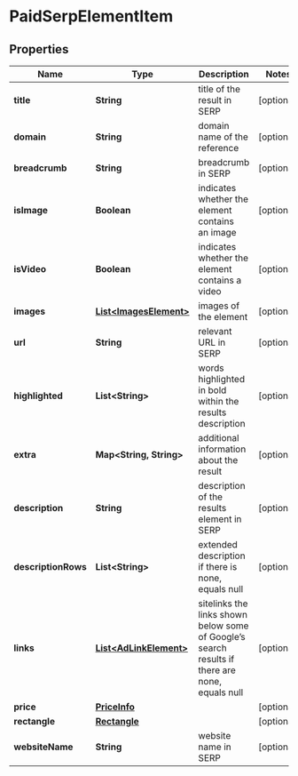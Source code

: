

# PaidSerpElementItem


## Properties

| Name | Type | Description | Notes |
|------------ | ------------- | ------------- | -------------|
|**title** | **String** | title of the result in SERP |  [optional] |
|**domain** | **String** | domain name of the reference |  [optional] |
|**breadcrumb** | **String** | breadcrumb in SERP |  [optional] |
|**isImage** | **Boolean** | indicates whether the element contains an image |  [optional] |
|**isVideo** | **Boolean** | indicates whether the element contains a video |  [optional] |
|**images** | [**List&lt;ImagesElement&gt;**](ImagesElement.md) | images of the element |  [optional] |
|**url** | **String** | relevant URL in SERP |  [optional] |
|**highlighted** | **List&lt;String&gt;** | words highlighted in bold within the results description |  [optional] |
|**extra** | **Map&lt;String, String&gt;** | additional information about the result |  [optional] |
|**description** | **String** | description of the results element in SERP |  [optional] |
|**descriptionRows** | **List&lt;String&gt;** | extended description if there is none, equals null |  [optional] |
|**links** | [**List&lt;AdLinkElement&gt;**](AdLinkElement.md) | sitelinks the links shown below some of Google’s search results if there are none, equals null |  [optional] |
|**price** | [**PriceInfo**](PriceInfo.md) |  |  [optional] |
|**rectangle** | [**Rectangle**](Rectangle.md) |  |  [optional] |
|**websiteName** | **String** | website name in SERP |  [optional] |



